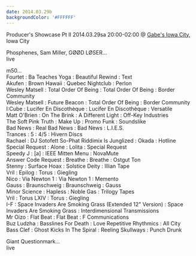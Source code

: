 ```yaml
---
date: 2014.03.29b
backgroundColor: '#FFFFFF'
---
```


Producer's Showcase Pt II 2014.03.29sa 20:00-02:00 @ [Gabe's Iowa City](http://www.icgabes.com/), Iowa City  

Phosphenes, Sam Miller, GØØD LØSER...  
live  

m50...  
Fourtet : Ba Teaches Yoga : Beautiful Rewind : Text  
Akufen : Brown Hawaii : Quebec Nightclub : Perlon  
Wesley Matsell : Total Order Of Being : Total Order Of Being : Border Community  
Wesley Matsell : Future Beacon : Total Order Of Being : Border Community  
I:Cube : Lucifer En Discothèque : Lucifer En Discothèque : Versatile  
Matt O'Brien : On The Brink : A Different Light : Off-Key Industries  
The Soft Pink Truth : Make Up : Promo Funk : Soundslike  
Bad News : Real Bad News : Bad News : L.I.E.S.  
Trances : 5 : 4/5 : Hivern Discs  
Rachael : DJ Sotofett So-Phat Riddimix Is Junglized : Okada : Hotline  
Special Request : Alone : Lolita : Special Request  
Speedy J : \[a\] : IEEE Mitten Menu : NovaMute  
Answer Code Request : Breathe : Breathe : Ostgut Ton  
Stenny : Surface Hoax : Solstice Deity : Illian Tape  
Vril : Epilog : Torus : Giegling  
Nico : Via Newton 1 : Via Newton 1 : Memento  
Gauss : Braunschweig : Braunschweig : Gauss  
Minor Science : Hapless : Noble Gas : Trilogy Tapes  
Vril : Torus LXIV : Torus : Giegling  
I-F : Space Invaders Are Smoking Grass (Extended 12" Version) : Space Invaders Are Smoking Grass : Interdimensional Transmissions  
Mr Oizo : Flat Beat : Flat Beat : F Communications  
Buz Ludzha : Basslines For Death : Love Repetitive Rhythmics : All City  
Bass Clef : Ghost Kicks In The Spiral : Reeling Skullways : Punch Drunk  

Giant Questionmark...  
live
